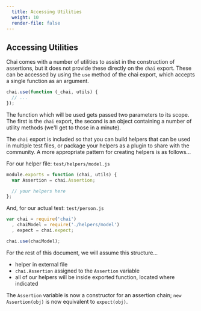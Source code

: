```yaml
---
  title: Accessing Utilities
  weight: 10
  render-file: false
---
```


## Accessing Utilities

Chai comes with a number of utilities to assist in the construction of assertions,
but it does not provide these directly on the `chai` export. These can be accessed 
by using the `use` method of the chai export, which accepts a single function as
an argument.

```javascript
chai.use(function (_chai, utils) {
  // ...
});
```

The function which will be used gets passed two parameters to its scope. The first
is the `chai` export, the second is an object containing a number of utility 
methods (we'll get to those in a minute).

The `chai` export is included so that you can build helpers that can be used
in multiple test files, or package your helpers as a plugin to share with the
community. A more appropriate pattern for creating helpers is as follows...

For our helper file: `test/helpers/model.js`

```javascript
module.exports = function (chai, utils) {
  var Assertion = chai.Assertion;

  // your helpers here
};
```

And, for our actual test: `test/person.js`

```javascript
var chai = require('chai')
  , chaiModel = require('./helpers/model')
  , expect = chai.expect;

chai.use(chaiModel);
```

For the rest of this document, we will assume this structure...

- helper in external file
- `chai.Assertion` assigned to the `Assertion` variable
- all of our helpers will be inside exported function, located where indicated

The `Assertion` variable is now a constructor for an assertion chain;
`new Assertion(obj)` is now equivalent to `expect(obj)`.
